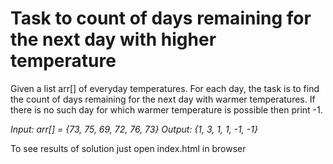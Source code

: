 # Task to count of days remaining for the next day with higher temperature

Given a list arr[] of everyday temperatures. For each day, the task is to find the count of days remaining for the next day with warmer temperatures. If there is no such day for which warmer temperature is possible then print -1.

_Input: arr[] = {73, 75, 69, 72, 76, 73}
Output: {1, 3, 1, 1, -1, -1}_

To see results of solution just open index.html in browser
